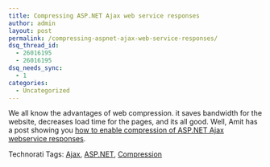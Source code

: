 ```yaml
---
title: Compressing ASP.NET Ajax web service responses
author: admin
layout: post
permalink: /compressing-aspnet-ajax-web-service-responses/
dsq_thread_id:
  - 26016195
  - 26016195
dsq_needs_sync:
  - 1
categories:
  - Uncategorized
---
```

We all know the advantages of web compression. it saves bandwidth for the website, decreases load time for the pages, and its all good. Well, Amit has a post showing you [how to enable compression of ASP.NET Ajax webservice responses][1]. </p> 

<div class="wlWriterSmartContent" id="0767317B-992E-4b12-91E0-4F059A8CECA8:f935e554-9d6b-4e2e-9a7d-8889569154a2" style="padding-right:0px;display:inline;padding-left:0px;padding-bottom:0px;margin:0px;padding-top:0px;">
  Technorati Tags: <a href="http://technorati.com/tags/Ajax" rel="tag">Ajax</a>, <a href="http://technorati.com/tags/ASP.NET" rel="tag">ASP.NET</a>, <a href="http://technorati.com/tags/Compression" rel="tag">Compression</a>
</div>

 [1]: http://geekswithblogs.net/rashid/archive/2007/09/15/Compress-Asp.net-Ajax-Web-Service-Response---Save-Bandwidth.aspx